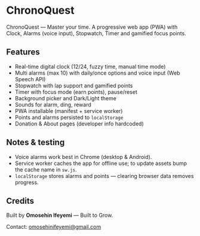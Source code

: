# ChronoQuest

ChronoQuest — Master your time. A progressive web app (PWA) with Clock, Alarms (voice input), Stopwatch, Timer and gamified focus points.

## Features
- Real-time digital clock (12/24, fuzzy time, manual time mode)
- Multi alarms (max 10) with daily/once options and voice input (Web Speech API)
- Stopwatch with lap support and gamified points
- Timer with focus mode (earn points), pause/reset
- Background picker and Dark/Light theme
- Sounds for alarm, ding, reward
- PWA installable (manifest + service worker)
- Points and alarms persisted to `localStorage`
- Donation & About pages (developer info hardcoded)

## Notes & testing
- Voice alarms work best in Chrome (desktop & Android).
- Service worker caches the app for offline use; to update assets bump the cache name in `sw.js`.
- `localStorage` stores alarms and points — clearing browser data removes progress.

## Credits
Built by **Omosehin Ifeyemi** — Built to Grow.

Contact: omosehinifeyemi@gmail.com

